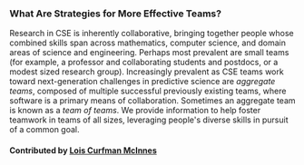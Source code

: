 ### What Are Strategies for More Effective Teams?

Research in CSE is inherently collaborative, bringing together people whose combined skills span across mathematics, computer science, and domain areas of science and engineering.  Perhaps most prevalent are small teams (for example, a professor and collaborating students and postdocs, or a modest sized research group).  Increasingly prevalent as CSE teams work toward next-generation challenges in predictive science are _aggregate teams_, composed of multiple successful previously existing teams, where software is a primary means of collaboration. Sometimes an aggregate team is known as a _team of teams_.   We provide information to help foster teamwork in teams of all sizes, leveraging people's diverse skills in pursuit of a common goal.


#### Contributed by [Lois Curfman McInnes](https://github.com/curfman)

<!---
Publish: yes
Categories: collaboration
Topics: strategies for more effective teams
Tags:
Level: 0
Prerequisites: none
Aggregate: none
--->

